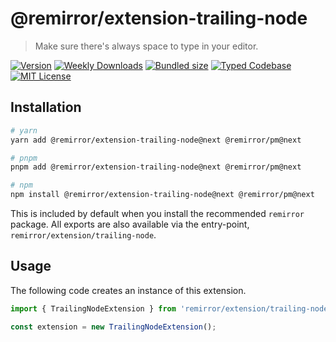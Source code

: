 # @remirror/extension-trailing-node

> Make sure there's always space to type in your editor.

[![Version][version]][npm] [![Weekly Downloads][downloads-badge]][npm] [![Bundled size][size-badge]][size] [![Typed Codebase][typescript]](#) [![MIT License][license]](#)

[version]: https://flat.badgen.net/npm/v/@remirror/extension-trailing-node/next
[npm]: https://npmjs.com/package/@remirror/extension-trailing-node/v/next
[license]: https://flat.badgen.net/badge/license/MIT/purple
[size]: https://bundlephobia.com/result?p=@remirror/extension-trailing-node@next
[size-badge]: https://flat.badgen.net/bundlephobia/minzip/@remirror/extension-trailing-node@next
[typescript]: https://flat.badgen.net/badge/icon/TypeScript?icon=typescript&label
[downloads-badge]: https://badgen.net/npm/dw/@remirror/extension-trailing-node/red?icon=npm

## Installation

```bash
# yarn
yarn add @remirror/extension-trailing-node@next @remirror/pm@next

# pnpm
pnpm add @remirror/extension-trailing-node@next @remirror/pm@next

# npm
npm install @remirror/extension-trailing-node@next @remirror/pm@next
```

This is included by default when you install the recommended `remirror` package. All exports are also available via the entry-point, `remirror/extension/trailing-node`.

## Usage

The following code creates an instance of this extension.

```ts
import { TrailingNodeExtension } from 'remirror/extension/trailing-node';

const extension = new TrailingNodeExtension();
```
